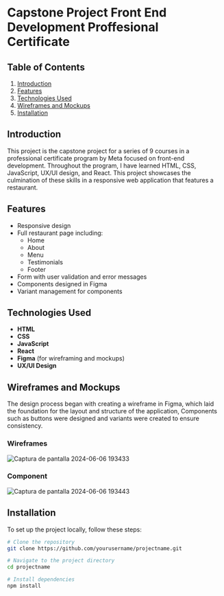 # Capstone Project Front End Development Proffesional Certificate

## Table of Contents
1. [Introduction](#introduction)
2. [Features](#features)
3. [Technologies Used](#technologies-used)
4. [Wireframes and Mockups](#wireframes-and-mockups)
5. [Installation](#installation)

## Introduction
This project is the capstone project for a series of 9 courses in a professional certificate program by Meta focused on front-end development. Throughout the program, I have learned HTML, CSS, JavaScript, UX/UI design, and React. This project showcases the culmination of these skills in a responsive web application that features a restaurant.

## Features
- Responsive design
- Full restaurant page including:
  - Home
  - About
  - Menu
  - Testimonials
  - Footer
- Form with user validation and error messages
- Components designed in Figma
- Variant management for components

## Technologies Used
- **HTML**
- **CSS**
- **JavaScript**
- **React**
- **Figma** (for wireframing and mockups)
- **UX/UI Design**

## Wireframes and Mockups
The design process began with creating a wireframe in Figma, which laid the foundation for the layout and structure of the application, Components such as buttons were designed and variants were created to ensure consistency.
### Wireframes
![Captura de pantalla 2024-06-06 193433](https://github.com/SoraiaBarroso/capstone_front_end/assets/115974717/7b9a40c5-4c3f-44ed-948d-8456e26ef951)
### Component
![Captura de pantalla 2024-06-06 193443](https://github.com/SoraiaBarroso/capstone_front_end/assets/115974717/b11c6fc9-d090-4680-bc47-123e0b944ff2)

## Installation
To set up the project locally, follow these steps:

```bash
# Clone the repository
git clone https://github.com/yourusername/projectname.git

# Navigate to the project directory
cd projectname

# Install dependencies
npm install
